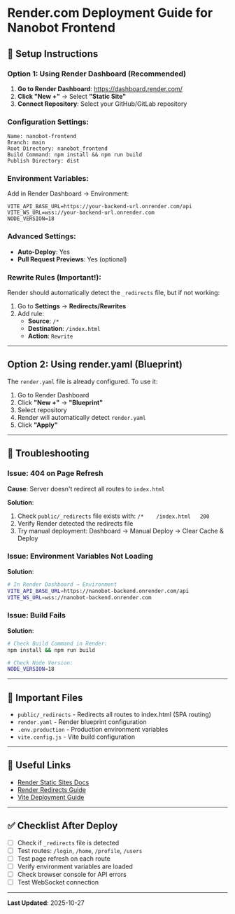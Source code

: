 # Render.com Deployment Guide for Nanobot Frontend

## 🚀 Setup Instructions

### Option 1: Using Render Dashboard (Recommended)

1. **Go to Render Dashboard**: https://dashboard.render.com/
2. **Click "New +"** → Select **"Static Site"**
3. **Connect Repository**: Select your GitHub/GitLab repository

### Configuration Settings:

```
Name: nanobot-frontend
Branch: main
Root Directory: nanobot_frontend
Build Command: npm install && npm run build
Publish Directory: dist
```

### Environment Variables:

Add in Render Dashboard → Environment:

```
VITE_API_BASE_URL=https://your-backend-url.onrender.com/api
VITE_WS_URL=wss://your-backend-url.onrender.com
NODE_VERSION=18
```

### Advanced Settings:

- **Auto-Deploy**: Yes
- **Pull Request Previews**: Yes (optional)

### Rewrite Rules (Important!):

Render should automatically detect the `_redirects` file, but if not working:

1. Go to **Settings** → **Redirects/Rewrites**
2. Add rule:
   - **Source**: `/*`
   - **Destination**: `/index.html`
   - **Action**: `Rewrite`

---

## Option 2: Using render.yaml (Blueprint)

The `render.yaml` file is already configured. To use it:

1. Go to Render Dashboard
2. Click **"New +"** → **"Blueprint"**
3. Select repository
4. Render will automatically detect `render.yaml`
5. Click **"Apply"**

---

## 🔧 Troubleshooting

### Issue: 404 on Page Refresh

**Cause**: Server doesn't redirect all routes to `index.html`

**Solution**:
1. Check `public/_redirects` file exists with: `/*    /index.html   200`
2. Verify Render detected the redirects file
3. Try manual deployment: Dashboard → Manual Deploy → Clear Cache & Deploy

### Issue: Environment Variables Not Loading

**Solution**:
```bash
# In Render Dashboard → Environment
VITE_API_BASE_URL=https://nanobot-backend.onrender.com/api
VITE_WS_URL=wss://nanobot-backend.onrender.com
```

### Issue: Build Fails

**Solution**:
```bash
# Check Build Command in Render:
npm install && npm run build

# Check Node Version:
NODE_VERSION=18
```

---

## 📝 Important Files

- `public/_redirects` - Redirects all routes to index.html (SPA routing)
- `render.yaml` - Render blueprint configuration
- `.env.production` - Production environment variables
- `vite.config.js` - Vite build configuration

---

## 🔗 Useful Links

- [Render Static Sites Docs](https://render.com/docs/static-sites)
- [Render Redirects Guide](https://render.com/docs/redirects-rewrites)
- [Vite Deployment Guide](https://vitejs.dev/guide/static-deploy.html#render)

---

## ✅ Checklist After Deploy

- [ ] Check if `_redirects` file is detected
- [ ] Test routes: `/login`, `/home`, `/profile`, `/users`
- [ ] Test page refresh on each route
- [ ] Verify environment variables are loaded
- [ ] Check browser console for API errors
- [ ] Test WebSocket connection

---

**Last Updated**: 2025-10-27
